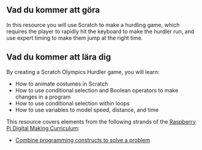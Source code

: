 ## Vad du kommer att göra

In this resource you will use Scratch to make a hurdling game, which requires the player to rapidly hit the keyboard to make the hurdler run, and use expert timing to make them jump at the right time.

## Vad du kommer att lära dig

By creating a Scratch Olympics Hurdler game, you will learn:

- How to animate costumes in Scratch
- How to use conditional selection and Boolean operators to make changes in a program
- How to use conditional selection within loops
- How to use variables to model speed, distance, and time

This resource covers elements from the following strands of the [Raspberry Pi Digital Making Curriculum](https://www.raspberrypi.org/curriculum/):

- [Combine programming constructs to solve a problem](https://www.raspberrypi.org/curriculum/programming/builder)